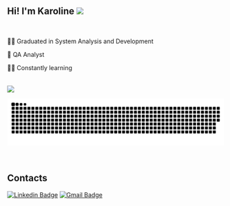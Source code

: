 ## Hi! I'm Karoline <img src="https://media.giphy.com/media/hvRJCLFzcasrR4ia7z/giphy.gif" width="25px">

<br>

👩‍🎓 Graduated in System Analysis and Development

💼 QA Analyst

👩‍💻 Constantly learning

<br>

<img align="center" src="https://github-readme-stats.vercel.app/api/top-langs/?username=karolinekb05&layout=compact&hide=shell&theme=dracula" />

<br>

![Snake animation](https://github.com/karolinekb05/karolinekb05/blob/output/github-contribution-grid-snake.svg)

<br>

## Contacts

[![Linkedin Badge](https://img.shields.io/badge/-karolinekb-blue?style=flat-square&logo=Linkedin&logoColor=white&link=https://www.linkedin.com/in/karolinekb)](https://www.linkedin.com/in/karolinekb)
[![Gmail Badge](https://img.shields.io/badge/-karolinekb05@gmail.com-c14438?style=flat-square&logo=Gmail&logoColor=white&link=mailto:natansl@gmail.com)](mailto:karolinekb05@gmail.com)

